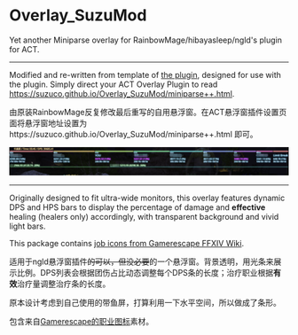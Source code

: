 # Overlay_SuzuMod
Yet another Miniparse overlay for RainbowMage/hibayasleep/ngld's plugin for ACT.

---
Modified and re-written from template of [the plugin](https://github.com/ngld/OverlayPlugin), designed for use with the plugin. Simply direct your ACT Overlay Plugin to read https://suzuco.github.io/Overlay_SuzuMod/miniparse++.html.

由原装RainbowMage反复修改最后重写的自用悬浮窗。在ACT悬浮窗插件设置页面将悬浮窗地址设置为https://suzuco.github.io/Overlay_SuzuMod/miniparse++.html 即可。

![Preview](/Sample.png)

---
Originally designed to fit ultra-wide monitors, this overlay features dynamic DPS and HPS bars to display the percentage of damage and **effective** healing (healers only) accordingly, with transparent background and vivid light bars.

This package contains [job icons from Gamerescape FFXIV Wiki](https://ffxiv.gamerescape.com/wiki/Dictionary_of_Icons).

适用于ngld悬浮窗插件~~的可以，但没必要~~的一个悬浮窗。背景透明，用光条来展示比例。DPS列表会根据团伤占比动态调整每个DPS条的长度；治疗职业根据**有效**治疗量调整治疗条的长度。

原本设计考虑到自己使用的带鱼屏，打算利用一下水平空间，所以做成了条形。

包含来自[Gamerescape的职业图标](https://ffxiv.gamerescape.com/wiki/Dictionary_of_Icons)素材。
